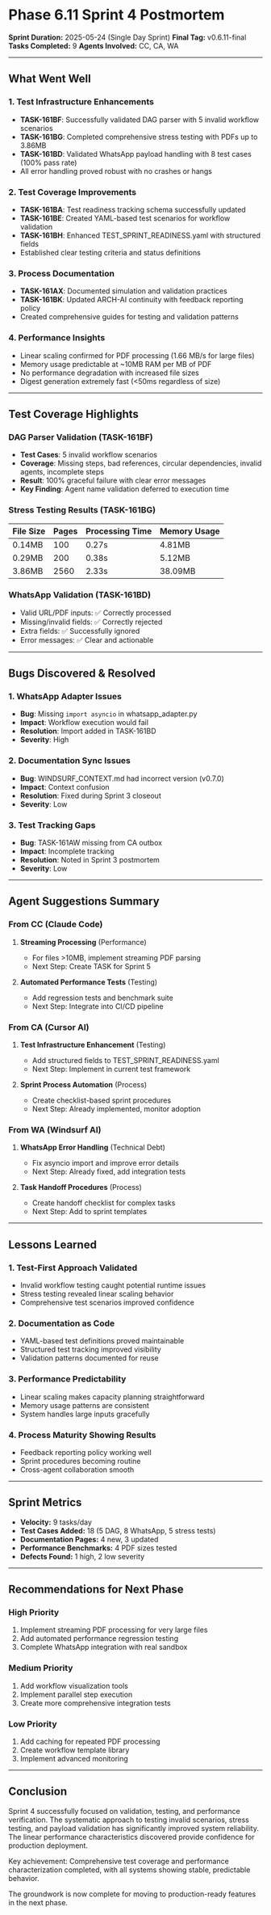 # Phase 6.11 Sprint 4 Postmortem

**Sprint Duration:** 2025-05-24 (Single Day Sprint)
**Final Tag:** v0.6.11-final
**Tasks Completed:** 9
**Agents Involved:** CC, CA, WA

---

## What Went Well

### 1. Test Infrastructure Enhancements
- **TASK-161BF**: Successfully validated DAG parser with 5 invalid workflow scenarios
- **TASK-161BG**: Completed comprehensive stress testing with PDFs up to 3.86MB
- **TASK-161BD**: Validated WhatsApp payload handling with 8 test cases (100% pass rate)
- All error handling proved robust with no crashes or hangs

### 2. Test Coverage Improvements
- **TASK-161BA**: Test readiness tracking schema successfully updated
- **TASK-161BE**: Created YAML-based test scenarios for workflow validation
- **TASK-161BH**: Enhanced TEST_SPRINT_READINESS.yaml with structured fields
- Established clear testing criteria and status definitions

### 3. Process Documentation
- **TASK-161AX**: Documented simulation and validation practices
- **TASK-161BK**: Updated ARCH-AI continuity with feedback reporting policy
- Created comprehensive guides for testing and validation patterns

### 4. Performance Insights
- Linear scaling confirmed for PDF processing (1.66 MB/s for large files)
- Memory usage predictable at ~10MB RAM per MB of PDF
- No performance degradation with increased file sizes
- Digest generation extremely fast (<50ms regardless of size)

---

## Test Coverage Highlights

### DAG Parser Validation (TASK-161BF)
- **Test Cases**: 5 invalid workflow scenarios
- **Coverage**: Missing steps, bad references, circular dependencies, invalid agents, incomplete steps
- **Result**: 100% graceful failure with clear error messages
- **Key Finding**: Agent name validation deferred to execution time

### Stress Testing Results (TASK-161BG)
| File Size | Pages | Processing Time | Memory Usage |
|-----------|-------|-----------------|--------------|
| 0.14MB | 100 | 0.27s | 4.81MB |
| 0.29MB | 200 | 0.38s | 5.12MB |
| 3.86MB | 2560 | 2.33s | 38.09MB |

### WhatsApp Validation (TASK-161BD)
- Valid URL/PDF inputs: ✅ Correctly processed
- Missing/invalid fields: ✅ Correctly rejected
- Extra fields: ✅ Successfully ignored
- Error messages: ✅ Clear and actionable

---

## Bugs Discovered & Resolved

### 1. WhatsApp Adapter Issues
- **Bug**: Missing `import asyncio` in whatsapp_adapter.py
- **Impact**: Workflow execution would fail
- **Resolution**: Import added in TASK-161BD
- **Severity**: High

### 2. Documentation Sync Issues
- **Bug**: WINDSURF_CONTEXT.md had incorrect version (v0.7.0)
- **Impact**: Context confusion
- **Resolution**: Fixed during Sprint 3 closeout
- **Severity**: Low

### 3. Test Tracking Gaps
- **Bug**: TASK-161AW missing from CA outbox
- **Impact**: Incomplete tracking
- **Resolution**: Noted in Sprint 3 postmortem
- **Severity**: Low

---

## Agent Suggestions Summary

### From CC (Claude Code)
1. **Streaming Processing** (Performance)
   - For files >10MB, implement streaming PDF parsing
   - Next Step: Create TASK for Sprint 5

2. **Automated Performance Tests** (Testing)
   - Add regression tests and benchmark suite
   - Next Step: Integrate into CI/CD pipeline

### From CA (Cursor AI)
1. **Test Infrastructure Enhancement** (Testing)
   - Add structured fields to TEST_SPRINT_READINESS.yaml
   - Next Step: Implement in current test framework

2. **Sprint Process Automation** (Process)
   - Create checklist-based sprint procedures
   - Next Step: Already implemented, monitor adoption

### From WA (Windsurf AI)
1. **WhatsApp Error Handling** (Technical Debt)
   - Fix asyncio import and improve error details
   - Next Step: Already fixed, add integration tests

2. **Task Handoff Procedures** (Process)
   - Create handoff checklist for complex tasks
   - Next Step: Add to sprint templates

---

## Lessons Learned

### 1. Test-First Approach Validated
- Invalid workflow testing caught potential runtime issues
- Stress testing revealed linear scaling behavior
- Comprehensive test scenarios improved confidence

### 2. Documentation as Code
- YAML-based test definitions proved maintainable
- Structured test tracking improved visibility
- Validation patterns documented for reuse

### 3. Performance Predictability
- Linear scaling makes capacity planning straightforward
- Memory usage patterns are consistent
- System handles large inputs gracefully

### 4. Process Maturity Showing Results
- Feedback reporting policy working well
- Sprint procedures becoming routine
- Cross-agent collaboration smooth

---

## Sprint Metrics

- **Velocity:** 9 tasks/day
- **Test Cases Added:** 18 (5 DAG, 8 WhatsApp, 5 stress tests)
- **Documentation Pages:** 4 new, 3 updated
- **Performance Benchmarks:** 4 PDF sizes tested
- **Defects Found:** 1 high, 2 low severity

---

## Recommendations for Next Phase

### High Priority
1. Implement streaming PDF processing for very large files
2. Add automated performance regression testing
3. Complete WhatsApp integration with real sandbox

### Medium Priority
1. Add workflow visualization tools
2. Implement parallel step execution
3. Create more comprehensive integration tests

### Low Priority
1. Add caching for repeated PDF processing
2. Create workflow template library
3. Implement advanced monitoring

---

## Conclusion

Sprint 4 successfully focused on validation, testing, and performance verification. The systematic approach to testing invalid scenarios, stress testing, and payload validation has significantly improved system reliability. The linear performance characteristics discovered provide confidence for production deployment.

Key achievement: Comprehensive test coverage and performance characterization completed, with all systems showing stable, predictable behavior.

The groundwork is now complete for moving to production-ready features in the next phase.